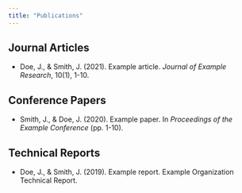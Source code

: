 ```yaml
---
title: "Publications"
---
```


## Journal Articles

- Doe, J., & Smith, J. (2021). Example article. *Journal of Example Research*, 10(1), 1-10.

## Conference Papers

- Smith, J., & Doe, J. (2020). Example paper. In *Proceedings of the Example Conference* (pp. 1-10).

## Technical Reports

- Doe, J., & Smith, J. (2019). Example report. Example Organization Technical Report.
